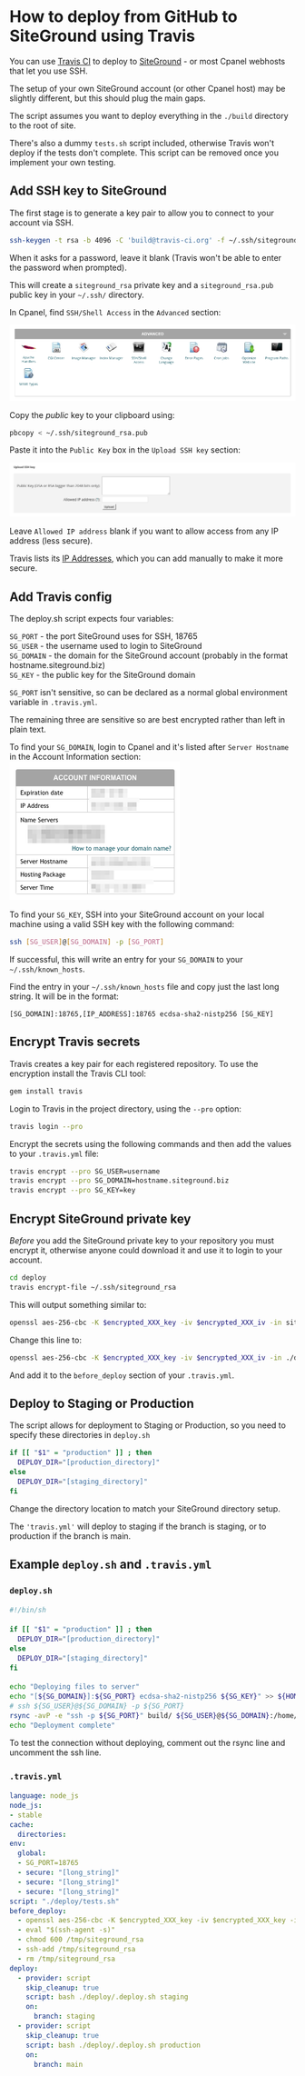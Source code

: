 # How to deploy from GitHub to SiteGround using Travis

You can use [Travis CI](https://travis-ci.com/) to deploy to [SiteGround](https://www.siteground.com/) - or most Cpanel webhosts that let you use SSH.

The setup of your own SiteGround account (or other Cpanel host) may be slightly different, but this should plug the main gaps.

The script assumes you want to deploy everything in the `./build` directory to the root of site.

There's also a dummy `tests.sh` script included, otherwise Travis won't deploy if the tests don't complete. This script can be removed once you implement your own testing.

## Add SSH key to SiteGround

The first stage is to generate a key pair to allow you to connect to your account via SSH.

```bash
ssh-keygen -t rsa -b 4096 -C 'build@travis-ci.org' -f ~/.ssh/siteground_rsa
```

When it asks for a password, leave it blank (Travis won't be able to enter the password when prompted).

This will create a `siteground_rsa` private key and a `siteground_rsa.pub` public key in your `~/.ssh/` directory.

In Cpanel, find `SSH/Shell Access` in the `Advanced` section:

![Cpanel SSH/Shell Access](./images/cpanel-advanced.png)

Copy the *public* key to your clipboard using:

```bash
pbcopy < ~/.ssh/siteground_rsa.pub
```

Paste it into the `Public Key` box in the `Upload SSH key` section:

![Cpanel Upload SSH Key](./images/cpanel-upload-ssh-key.png)

Leave `Allowed IP address` blank if you want to allow access from any IP address (less secure).

Travis lists its [IP Addresses](https://docs.travis-ci.com/user/ip-addresses/), which you can add manually to make it more secure.

## Add Travis config

The deploy.sh script expects four variables:

`SG_PORT` - the port SiteGround uses for SSH, 18765  
`SG_USER` - the username used to login to SiteGround  
`SG_DOMAIN` - the domain for the SiteGround account (probably in the format hostname.siteground.biz)  
`SG_KEY` - the public key for the SiteGround domain  

`SG_PORT` isn't sensitive, so can be declared as a normal global environment variable in `.travis.yml`.

The remaining three are sensitive so are best encrypted rather than left in plain text.

To find your `SG_DOMAIN`, login to Cpanel and it's listed after `Server Hostname` in the Account Information section:  
![Cpanel Account Information](./images/cpanel-account-information.png)

To find your `SG_KEY`, SSH into your SiteGround account on your local machine using a valid SSH key with the following command:

```bash
ssh [SG_USER]@[SG_DOMAIN] -p [SG_PORT]
```

If successful, this will write an entry for your `SG_DOMAIN` to your `~/.ssh/known_hosts`.

Find the entry in your `~/.ssh/known_hosts` file and copy just the last long string. It will be in the format:
```
[SG_DOMAIN]:18765,[IP_ADDRESS]:18765 ecdsa-sha2-nistp256 [SG_KEY]
```

## Encrypt Travis secrets

Travis creates a key pair for each registered repository. To use the encryption install the Travis CLI tool:

```bash
gem install travis
```

Login to Travis in the project directory, using the `--pro` option:

```bash
travis login --pro
```

Encrypt the secrets using the following commands and then add the values to your `.travis.yml` file:

```bash
travis encrypt --pro SG_USER=username
travis encrypt --pro SG_DOMAIN=hostname.siteground.biz
travis encrypt --pro SG_KEY=key
```

## Encrypt SiteGround private key

*Before* you add the SiteGround private key to your repository you must encrypt it, otherwise anyone could download it and use it to login to your account.

```bash
cd deploy
travis encrypt-file ~/.ssh/siteground_rsa
```

This will output something similar to:

```bash
openssl aes-256-cbc -K $encrypted_XXX_key -iv $encrypted_XXX_iv -in siteground_rsa.enc -out ~\/.ssh/siteground_rsa -d
```

Change this line to:

```bash
openssl aes-256-cbc -K $encrypted_XXX_key -iv $encrypted_XXX_iv -in ./deploy/siteground_rsa.enc -out /tmp/siteground_rsa -d
```

And add it to the `before_deploy` section of your `.travis.yml`.

## Deploy to Staging or Production

The script allows for deployment to Staging or Production, so you need to specify these directories in `deploy.sh`

```bash
if [[ "$1" = "production" ]] ; then
  DEPLOY_DIR="[production_directory]"
else
  DEPLOY_DIR="[staging_directory]"
fi
```

Change the directory location to match your SiteGround directory setup.

The `'travis.yml'` will deploy to staging if the branch is staging, or to production if the branch is main.

## Example `deploy.sh` and `.travis.yml`

### `deploy.sh`

```bash
#!/bin/sh

if [[ "$1" = "production" ]] ; then
  DEPLOY_DIR="[production_directory]"
else
  DEPLOY_DIR="[staging_directory]"
fi

echo "Deploying files to server"
echo "[${SG_DOMAIN}]:${SG_PORT} ecdsa-sha2-nistp256 ${SG_KEY}" >> ${HOME}/.ssh/known_hosts
# ssh ${SG_USER}@${SG_DOMAIN} -p ${SG_PORT}
rsync -avP -e "ssh -p ${SG_PORT}" build/ ${SG_USER}@${SG_DOMAIN}:/home/${SG_USER}/domains/${DEPLOY_DIR}/
echo "Deployment complete"
```

To test the connection without deploying, comment out the rsync line and uncomment the ssh line.

### `.travis.yml`

```yml
language: node_js
node_js:
- stable
cache:
  directories:
env:
  global:
  - SG_PORT=18765
  - secure: "[long_string]"
  - secure: "[long_string]"
  - secure: "[long_string]"
script: "./deploy/tests.sh"
before_deploy:
  - openssl aes-256-cbc -K $encrypted_XXX_key -iv $encrypted_XXX_key -in ./deploy/siteground_rsa.enc -out /tmp/siteground_rsa -d
  - eval "$(ssh-agent -s)"
  - chmod 600 /tmp/siteground_rsa
  - ssh-add /tmp/siteground_rsa
  - rm /tmp/siteground_rsa
deploy:
  - provider: script
    skip_cleanup: true
    script: bash ./deploy/.deploy.sh staging
    on:
      branch: staging
  - provider: script
    skip_cleanup: true
    script: bash ./deploy/.deploy.sh production
    on:
      branch: main
```
